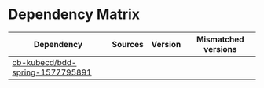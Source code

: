 # Dependency Matrix

Dependency | Sources | Version | Mismatched versions
---------- | ------- | ------- | -------------------
[cb-kubecd/bdd-spring-1577795891](https://github.com/cb-kubecd/bdd-spring-1577795891.git) |  | []() | 
